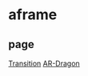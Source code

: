 # aframe

## page

[Transition](https://k38.github.io/aframe/transition/)
[AR-Dragon](https://k38.github.io/aframe/ar_dragon/)
